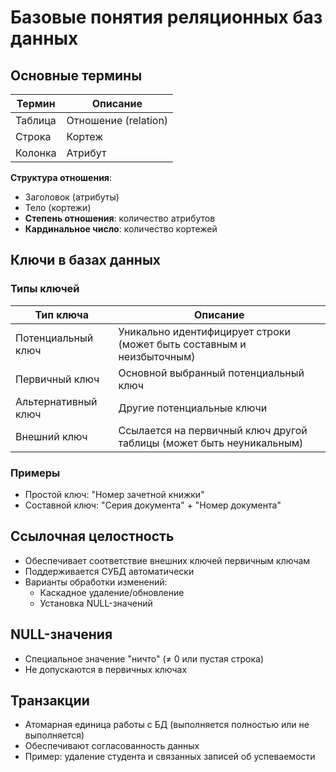 # Базовые понятия реляционных баз данных

## Основные термины

| Термин       | Описание                          |
|--------------|-----------------------------------|
| Таблица      | Отношение (relation)             |
| Строка       | Кортеж                            |
| Колонка      | Атрибут                           |

**Структура отношения**:
- Заголовок (атрибуты)
- Тело (кортежи)
- **Степень отношения**: количество атрибутов
- **Кардинальное число**: количество кортежей

## Ключи в базах данных

### Типы ключей
| Тип ключа          | Описание                                                                 |
|---------------------|--------------------------------------------------------------------------|
| Потенциальный ключ | Уникально идентифицирует строки (может быть составным и неизбыточным)  |
| Первичный ключ     | Основной выбранный потенциальный ключ                                   |
| Альтернативный ключ| Другие потенциальные ключи                                              |
| Внешний ключ       | Ссылается на первичный ключ другой таблицы (может быть неуникальным)    |

### Примеры
- Простой ключ: "Номер зачетной книжки"
- Составной ключ: "Серия документа" + "Номер документа"

## Ссылочная целостность
- Обеспечивает соответствие внешних ключей первичным ключам
- Поддерживается СУБД автоматически
- Варианты обработки изменений:
  - Каскадное удаление/обновление
  - Установка NULL-значений

## NULL-значения
- Специальное значение "ничто" (≠ 0 или пустая строка)
- Не допускаются в первичных ключах

## Транзакции
- Атомарная единица работы с БД (выполняется полностью или не выполняется)
- Обеспечивают согласованность данных
- Пример: удаление студента и связанных записей об успеваемости